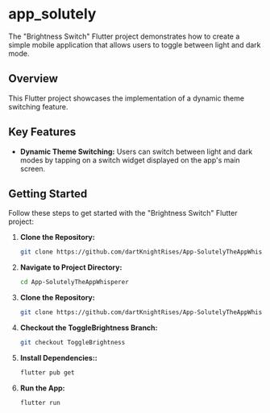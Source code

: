# app_solutely

The "Brightness Switch" Flutter project demonstrates how to create a simple mobile application that allows users to toggle between light and dark mode.

## Overview

This Flutter project showcases the implementation of a dynamic theme switching feature.
## Key Features

- **Dynamic Theme Switching:** Users can switch between light and dark modes by tapping on a switch widget displayed on the app's main screen.


## Getting Started

Follow these steps to get started with the "Brightness Switch" Flutter project:

1. **Clone the Repository:**
   ```bash
   git clone https://github.com/dartKnightRises/App-SolutelyTheAppWhisperer.git

2. **Navigate to Project Directory:**
   ```bash
   cd App-SolutelyTheAppWhisperer

1. **Clone the Repository:**
   ```bash
   git clone https://github.com/dartKnightRises/App-SolutelyTheAppWhisperer.git

1. **Checkout the ToggleBrightness Branch:**
   ```bash
   git checkout ToggleBrightness

1. **Install Dependencies::**
   ```bash
   flutter pub get

1. **Run the App:**
   ```bash
   flutter run

   
